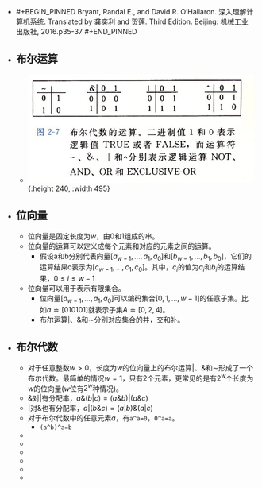 - #+BEGIN_PINNED
  Bryant, Randal E., and David R. O’Hallaron. 深入理解计算机系统. Translated by 龚奕利 and 贺莲. Third Edition. Beijing: 机械工业出版社, 2016.p35-37
  #+END_PINNED
- ## 布尔运算
	- ![image.png](../assets/image_1666845691824_0.png){:height 240, :width 495}
- ## 位向量
	- 位向量是固定长度为$w$，由0和1组成的串。
	- 位向量的运算可以定义成每个元素和对应的元素之间的运算。
		- 假设a和b分别代表向量$[a_{w-1}, ..., a_1, a_0]$和$[b_{w-1},...,b_1,b_0]$，它们的运算结果c表示为$[c_{w-1},...,c_1,c_0]$。其中，$c_i$的值为$a_i$和$b_i$的运算结果，$0 \leq i \leq w-1$
	- 位向量可以用于表示有限集合。
		- 位向量$[a_{w-1}, ... , a_1, a_0]$可以编码集合$[0, 1, ... , w-1]$的任意子集。比如$a \doteq [010101]$就表示子集$A \doteq [0, 2, 4]$。
		- 布尔运算$|$、$\&$和$\sim$分别对应集合的并，交和补。
- ## 布尔代数
	- 对于任意整数$w > 0$，长度为$w$的位向量上的布尔运算$|$、$\&$和$\sim$形成了一个布尔代数。最简单的情况$w = 1$，只有2个元素，更常见的是有$2^w$个长度为$w$的位向量($w$位有$2^w$种情况)。
	- $\&$对$|$有分配率，$a\&(b|c) = (a\&b)|(a\&c)$
	- $|$对$\&$也有分配率，$a|(b\&c) = (a | b) \& (a | c)$
	- 对于布尔代数中的任意元素$a$，有`a^a=0`，`0^a=a`。
		- `(a^b)^a=b`
	-
	-
	-
	-
	-
	-